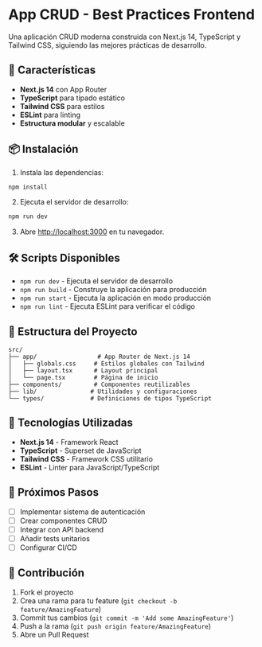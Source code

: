 # App CRUD - Best Practices Frontend

Una aplicación CRUD moderna construida con Next.js 14, TypeScript y Tailwind CSS, siguiendo las mejores prácticas de desarrollo.

## 🚀 Características

- **Next.js 14** con App Router
- **TypeScript** para tipado estático
- **Tailwind CSS** para estilos
- **ESLint** para linting
- **Estructura modular** y escalable

## 📦 Instalación

1. Instala las dependencias:

```bash
npm install
```

2. Ejecuta el servidor de desarrollo:

```bash
npm run dev
```

3. Abre [http://localhost:3000](http://localhost:3000) en tu navegador.

## 🛠️ Scripts Disponibles

- `npm run dev` - Ejecuta el servidor de desarrollo
- `npm run build` - Construye la aplicación para producción
- `npm run start` - Ejecuta la aplicación en modo producción
- `npm run lint` - Ejecuta ESLint para verificar el código

## 📁 Estructura del Proyecto

```
src/
├── app/                 # App Router de Next.js 14
│   ├── globals.css     # Estilos globales con Tailwind
│   ├── layout.tsx      # Layout principal
│   └── page.tsx        # Página de inicio
├── components/         # Componentes reutilizables
├── lib/               # Utilidades y configuraciones
└── types/             # Definiciones de tipos TypeScript
```

## 🎨 Tecnologías Utilizadas

- **Next.js 14** - Framework React
- **TypeScript** - Superset de JavaScript
- **Tailwind CSS** - Framework CSS utilitario
- **ESLint** - Linter para JavaScript/TypeScript

## 📝 Próximos Pasos

- [ ] Implementar sistema de autenticación
- [ ] Crear componentes CRUD
- [ ] Integrar con API backend
- [ ] Añadir tests unitarios
- [ ] Configurar CI/CD

## 🤝 Contribución

1. Fork el proyecto
2. Crea una rama para tu feature (`git checkout -b feature/AmazingFeature`)
3. Commit tus cambios (`git commit -m 'Add some AmazingFeature'`)
4. Push a la rama (`git push origin feature/AmazingFeature`)
5. Abre un Pull Request
